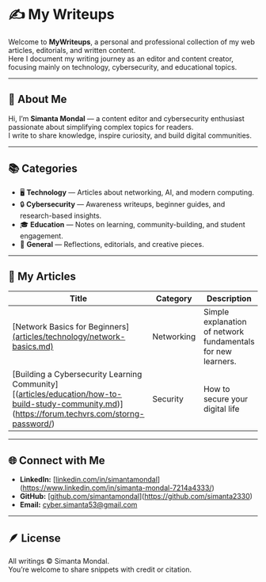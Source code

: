 # ✍️ My Writeups

Welcome to **MyWriteups**, a personal and professional collection of my web articles, editorials, and written content.  
Here I document my writing journey as an editor and content creator, focusing mainly on technology, cybersecurity, and educational topics.

---

## 🧠 About Me
Hi, I’m **Simanta Mondal** — a content editor and cybersecurity enthusiast passionate about simplifying complex topics for readers.  
I write to share knowledge, inspire curiosity, and build digital communities.

---

## 📚 Categories
- 🖥️ **Technology** — Articles about networking, AI, and modern computing.  
- 🔒 **Cybersecurity** — Awareness writeups, beginner guides, and research-based insights.  
- 🎓 **Education** — Notes on learning, community-building, and student engagement.  
- 💭 **General** — Reflections, editorials, and creative pieces.

---

## 📰 My Articles
| Title | Category | Description |
|--------|-----------|-------------|
| [Network Basics for Beginners][(articles/technology/network-basics.md)](https://forum.techvrs.com/%f0%9f%92%bb-%e0%a7%a7%e0%a7%a6%e0%a6%9f%e0%a6%bf-%e0%a6%b8%e0%a6%be%e0%a6%a7%e0%a6%be%e0%a6%b0%e0%a6%a3-%e0%a6%85%e0%a6%a8%e0%a6%b2%e0%a6%be%e0%a6%87%e0%a6%a8-%e0%a6%aa%e0%a7%8d%e0%a6%b0%e0%a6%a4/) | Networking | Simple explanation of network fundamentals for new learners. |
| [Building a Cybersecurity Learning Community][([articles/education/how-to-build-study-community.md](https://forum.techvrs.com/storng-password/))](https://forum.techvrs.com/storng-password/) | Security | How to secure your digital life |

---

## 🌐 Connect with Me
- **LinkedIn:** [[linkedin.com/in/simantamondal](#)](https://www.linkedin.com/in/simanta-mondal-7214a4333/)
- **GitHub:** [[github.com/simantamondal](#)](https://github.com/simanta2330)
- **Email:** cyber.simanta53@gmail.com 

---

## 🪶 License
All writings © Simanta Mondal.  
You’re welcome to share snippets with credit or citation.

